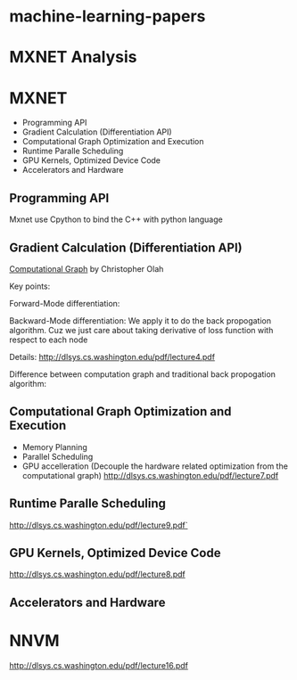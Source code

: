 # machine-learning-papers

# MXNET Analysis

 # MXNET
 - Programming API
 - Gradient Calculation (Differentiation API)
 - Computational Graph Optimization and Execution
 - Runtime Paralle Scheduling 
 - GPU Kernels, Optimized Device Code
 - Accelerators and Hardware 

 ## Programming API
 Mxnet use Cpython to bind the C++ with python language 
 ## Gradient Calculation (Differentiation API) 
 [Computational Graph](http://colah.github.io/posts/2015-08-Backprop/) by Christopher Olah

 Key points:
 
 Forward-Mode differentiation: 
 
 Backward-Mode differentiation: We apply it to do the back propogation algorithm. Cuz we just care about taking derivative of loss function with respect to each node
 
 Details:
 http://dlsys.cs.washington.edu/pdf/lecture4.pdf
 
 Difference between computation graph and traditional back propogation algorithm:
 
 
 ## Computational Graph Optimization and Execution
 - Memory Planning 
 - Parallel Scheduling
 - GPU accelleration (Decouple the hardware related optimization from the computational graph)
 http://dlsys.cs.washington.edu/pdf/lecture7.pdf
 ## Runtime Paralle Scheduling 
http://dlsys.cs.washington.edu/pdf/lecture9.pdf`
 ## GPU Kernels, Optimized Device Code
 http://dlsys.cs.washington.edu/pdf/lecture8.pdf
 ## Accelerators and Hardware 

# NNVM
http://dlsys.cs.washington.edu/pdf/lecture16.pdf
 

